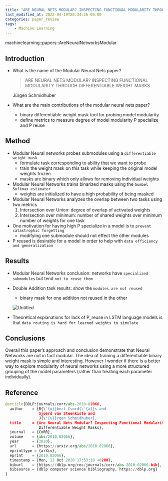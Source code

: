 ```yaml
---
title: "ARE NEURAL NETS MODULAR? INSPECTING FUNCTIONAL MODULARITY THROUGH DIFFERENTIABLE"
last_modified_at: 2022-04-19T20:34:36-05:00
categories: paper_review
tags:
    - Machine Learning
---
```


machinelearning::papers::AreNeuralNetworksModular

## Introduction

- What is the name of the Modular Neural Nets paper?
    
    > ARE NEURAL NETS MODULAR? INSPECTING FUNCTIONAL MODULARITY THROUGH DIFFERENTIABLE
    WEIGHT MASKS
    > 
    
    Jürgen Schmidhuber
    
- What are the main contributions of the modular neural nets paper?
    - binary differentiable weight mask tool for probing model modularity
    - define metrics to measure degree of model modularity P specialize and P reuse

## Method

- Modular Neural networks probes submodules using a `differentiable weight mask`
    - formulate task corresponding to ability that we want to probe
    - train the weight mask on this task while keeping the original model weights frozen
    - masks are binary which only allows for removing individual weights
- Modular Neural Networks trains binarized masks using the `Gumbel Softmax estimator`
    - weights are initialized to have a high probability of being masked
- Modular Neural Networks analyzes the overlap between two tasks using two metrics
    1. Intersection over Union: degree of overlap of activated weights
    2. Intersection over minimum: number of shared weights over minimum number of weights for one task
- One motivation for having high P specialize in a model is to `prevent catastrophic forgetting`
    - modifying one submodule should not effect the other modules
- P reused is desirable for a model in order to help with `data efficiency and generalization`

## Results

- Modular Neural Networks conclusion: networks have `specialized submodules` but tend `not to reuse them`
    
    
- Double Addition task results: show the `modules are not reused`
    - binary mask for one addition not reused in the other
    
    ![Untitled](/assets/images/ARENEURALNETSMODULAR?INSPECTINGFUNCTIONALMODULARITYTHROUGHDIFFERENTIABLE/Untitled.png)
    
- Theoretical explanations for lack of P_reuse in LSTM language models is that `data routing is hard for learned weights to simulate`

## Conclusions

Overall this paper’s approach and conclusion demonstrate that Neural Networks are not in fact modular. The idea of training a differentiable binary weight mask is simple and interesting. However I wonder if there is a better way to explore modularity of neural networks using a more structured grouping of the model parameters (rather than treating each parameter individually).

## Reference

```python
@article{DBLP:journals/corr/abs-2010-02066,
  author    = {R{\'{o}}bert Csord{\'{a}}s and
               Sjoerd van Steenkiste and
               J{\"{u}}rgen Schmidhuber},
  title     = {Are Neural Nets Modular? Inspecting Functional Modularity Through
               Differentiable Weight Masks},
  journal   = {CoRR},
  volume    = {abs/2010.02066},
  year      = {2020},
  url       = {https://arxiv.org/abs/2010.02066},
  eprinttype = {arXiv},
  eprint    = {2010.02066},
  timestamp = {Mon, 12 Oct 2020 17:53:10 +0200},
  biburl    = {https://dblp.org/rec/journals/corr/abs-2010-02066.bib},
  bibsource = {dblp computer science bibliography, https://dblp.org}
}
```
